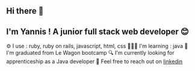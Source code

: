 ## Hi there 👋

## I'm Yannis ! A junior full stack web developer 😊

⚙️ I use : ruby, ruby on rails, javascript, html, css
👨🏽‍💻 I'm learning : java
🚃 I'm graduated from Le Wagon bootcamp 
🔍 I'm currently looking for apprenticeship as a Java developer 
💬 Feel free to reach out on [linkedin](https://www.linkedin.com/in/yannis-gaspard-38035b100/)
